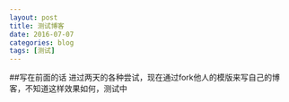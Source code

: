 ```yaml
---
layout: post
title: 测试博客
date: 2016-07-07
categories: blog
tags: [测试]
---
```

##写在前面的话
进过两天的各种尝试，现在通过fork他人的模版来写自己的博客，不知道这样效果如何，测试中
